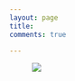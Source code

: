 ```yaml
---
layout: page
title: 
comments: true

---
```

 
<figure>
	<a href=""><img src="http://101010.io/images/faqs.gif"></a>

</figure>



